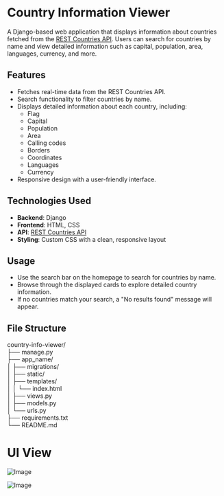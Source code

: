 # Country Information Viewer

A Django-based web application that displays information about countries fetched from the [REST Countries API](https://restcountries.com/). Users can search for countries by name and view detailed information such as capital, population, area, languages, currency, and more.

## Features

- Fetches real-time data from the REST Countries API.
- Search functionality to filter countries by name.
- Displays detailed information about each country, including:
  - Flag
  - Capital
  - Population
  - Area
  - Calling codes
  - Borders
  - Coordinates
  - Languages
  - Currency
- Responsive design with a user-friendly interface.

## Technologies Used

- **Backend**: Django
- **Frontend**: HTML, CSS
- **API**: [REST Countries API](https://restcountries.com/)
- **Styling**: Custom CSS with a clean, responsive layout

## Usage

- Use the search bar on the homepage to search for countries by name.
- Browse through the displayed cards to explore detailed country information.
- If no countries match your search, a "No results found" message will appear.

## File Structure
country-info-viewer/   <br>
├── manage.py    <br>
├── app_name/    <br>
│ ├── migrations/    <br>
│ ├── static/    <br>
│ ├── templates/    <br>
│ │ └── index.html    <br>
│ ├── views.py    <br>
│ ├── models.py    <br>
│ └── urls.py    <br>
├── requirements.txt    <br>
└── README.md   <br>

# UI View
![Image](https://github.com/user-attachments/assets/2ed52cd7-1170-41c0-ad9e-b30d03673bdf) <br>

![Image](https://github.com/user-attachments/assets/182d5941-4575-44f9-8f52-10dfe59b66b6)
